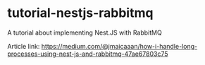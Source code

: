 # tutorial-nestjs-rabbitmq
A tutorial about implementing Nest.JS with RabbitMQ

Article link: https://medium.com/@jmaicaaan/how-i-handle-long-processes-using-nest-js-and-rabbitmq-47ae67803c75
